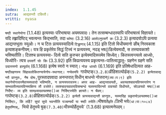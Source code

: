 ```yaml
---
index:  1.1.45
sutra:  आद्यतन्तौ टकितौ।
vritti:  nyasa
---
```


`षष्ठी स्थानेयोगा` (1.1.48) इत्यस्याः परिभाषाया अयमपवादः। तेन
तत्सम्बन्धादस्यापि परिभाषात्वं विज्ञायते। यदि तह्र्रादिष्टिद् भवत्यन्तः किद्भवति, तदा `चरेष्टः` (3.2.16) `आतोऽनुपसर्गे कः` (3.2.3) इत्यादयोऽपि प्रत्यया
आद्यन्तभूताः स्युओः। न च टितः प्रत्ययस्यादित्वे `टिड्ढाणञ्` (4.1.15) इति टितो 
विधीयमानो ङीब् निरवकाश इत्याशङ्कनीयम्। यत्र हि प्रकृतेरेव सिद्धं टित्त्वं न 
प्रत्ययस्य, नदड् भष()डित्येवमादौ, स तस्यावकाशो भविष्यतीति। टितश्च प्रत्ययस्या-
दित्वे सति कुरुचर इत्येवमादिरूपमेव सिध्येत्। कितस्त्वन्त्यत्वे आध्योः, विध्योरि-
त्यत्र `उपसर्गे घोः किः` (3.3.92) इति किप्रत्ययस्य प्रकृत्यन्तः-पातित्वाद्धातु-
ग्रहणेन ग्रहणे सति `उदात्तयणो हल्पूर्वात्` (6.1.168) इत्येष स्वरो न स्यात्। `नोङ धात्वोः` (6.1.169) इति प्रतिषेधादित्यत आह- `षष्ठीग्रहणस्य सिंहावलोकितन्यायेनोप-स्थानात्। नन्वेवमपि `गापोष्टक्` (3.2.8) `व्रीहिशाल्योर्ढक्` (5.2.2) इत्येतावाद्य न्तौ प्राप्नुतः, नैष दोषः, `पुरस्तादपवादा अनन्तरात् विधीन् बाधन्ते नोत्तरान्` (व्या।प।९) इति स्थानेयोगत्वस्यैवायमपवादो भविष्यति, न प्रत्ययपरत्वस्य। अपर आह-
आद्यन्तावयवौ, अवयवश्चावयविनमन्तरेण न सम्भवतीत्यवयविनमाक्षिप्य तौ वत्र्तेते।
ततश्चावयवावयविसम्बन्धे यलस्यादिरन्तो वावयवो विधीयते, सोऽवयवो षष्ठ()आ निर्देष्ट-
व्य इति सामथ्र्यादवयवषष्ठ()आ निर्दिष्टस्येति ज्ञायते। न चैवम्। `गापोष्टक्` (3.2.8) `व्रीहिशाल्योर्ढक्` (5.2.2) इत्येतौ प्रत्ययावाद्यन्तौ प्राप्नुतः, यस्मादिह
प्रकृतयोऽवयवषष्ठ()आ निर्दिष्टाः, किं तर्हि? सुपां सुपो भवन्तीति पञ्चम्यर्थे या षष्ठी तयेति। `भीषयते` इति। `ञिभी भये`(धा।पा।१०८४) हेतुमण्णिच्, `भियो 
हेतुभये षुक्` (7.3.40) `भीस्म्योर्हेतुभये` (1.3.68) इत्यात्मनेपदम्।

